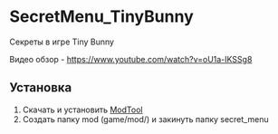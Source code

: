 # SecretMenu_TinyBunny
 Секреты в игре Tiny Bunny

Видео обзор - https://www.youtube.com/watch?v=oU1a-IKSSg8

## Установка
1. Скачать и установить [ModTool](https://github.com/brend32/TinyBunny_ModTool) 
2. Создать папку mod (game/mod/) и закинуть папку secret_menu
